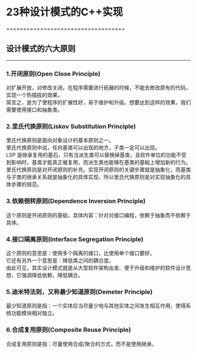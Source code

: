 ﻿# 23种设计模式的C++实现
===================================

## 设计模式的六大原则
-----------------------------------

### 1.开闭原则(Open Close Principle)
对扩展开放，对修改关闭。在程序需要进行拓展的时候，不能去修改原有的代码，实现一个热插拔的效果。<br />
简言之，是为了使程序的扩展性好，易于维护和升级。想要达到这样的效果，我们需要使用接口和抽象类。<br />

### 2.里氏代换原则(Liskov Substitution Principle)
里氏代换原则是面向对象设计的基本原则之一。<br />
里氏代换原则中说，任何基类可以出现的地方，子类一定可以出现。<br />
LSP 是继承复用的基石，只有当派生类可以替换掉基类，且软件单位的功能不受到影响时，基类才能真正被复用，而派生类也能够在基类的基础上增加新的行为。<br />
里氏代换原则是对开闭原则的补充。实现开闭原则的关键步骤就是抽象化，而基类与子类的继承关系就是抽象化的具体实现，所以里氏代换原则是对实现抽象化的具体步骤的规范。<br />

### 3.依赖倒转原则(Dependence Inversion Principle)
这个原则是开闭原则的基础，具体内容：针对对接口编程，依赖于抽象而不依赖于具体。<br />

### 4.接口隔离原则(Interface Segregation Principle)
这个原则的意思是：使用多个隔离的接口，比使用单个接口要好。<br />
它还有另外一个意思是：降低类之间的耦合度。<br />
由此可见，其实设计模式就是从大型软件架构出发、便于升级和维护的软件设计思想，它强调降低依赖，降低耦合。<br />

### 5.迪米特法则，又称最少知道原则(Demeter Principle)
最少知道原则是指：一个实体应当尽量少地与其他实体之间发生相互作用，使得系统功能模块相对独立。<br />

### 6.合成复用原则(Composite Reuse Principle)
合成复用原则是指：尽量使用合成/聚合的方式，而不是使用继承。<br />

